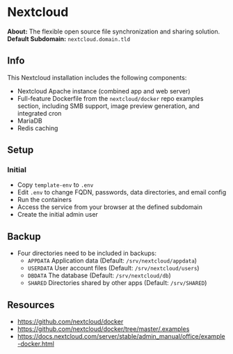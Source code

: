 # Nextcloud

**About:** The flexible open source file synchronization and sharing solution. \
**Default Subdomain:** `nextcloud.domain.tld`

## Info

This Nextcloud installation includes the following components:
- Nextcloud Apache instance (combined app and web server)
- Full-feature Dockerfile from the `nextcloud/docker` repo examples section, including SMB support, image preview generation, and integrated cron
- MariaDB
- Redis caching

## Setup

### Initial
- Copy `template-env` to `.env`
- Edit `.env` to change FQDN, passwords, data directories, and email config
- Run the containers
- Access the service from your browser at the defined subdomain
- Create the initial admin user

## Backup

- Four directories need to be included in backups:
    - `APPDATA` Application data (Default: `/srv/nextcloud/appdata`)
    - `USERDATA` User account files (Default: `/srv/nextcloud/users`)
    - `DBDATA` The database (Default: `/srv/nextcloud/db`)
    - `SHARED` Directories shared by other apps (Default: `/srv/SHARED`)

## Resources

- https://github.com/nextcloud/docker
- https://github.com/nextcloud/docker/tree/master/.examples
- https://docs.nextcloud.com/server/stable/admin_manual/office/example-docker.html

